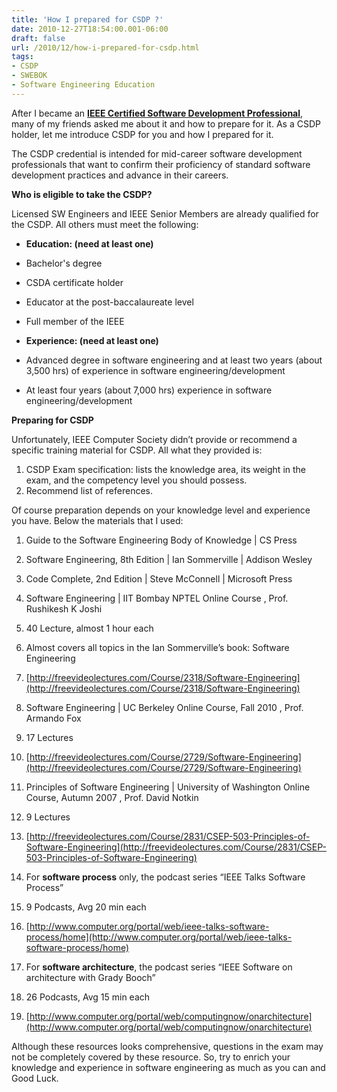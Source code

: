 ```yaml
---
title: 'How I prepared for CSDP ?'
date: 2010-12-27T18:54:00.001-06:00
draft: false
url: /2010/12/how-i-prepared-for-csdp.html
tags: 
- CSDP
- SWEBOK
- Software Engineering Education
---
```


After I became an **[IEEE Certified Software Development Professional](http://www.computer.org/portal/web/certification/csdp)**, many of my friends asked me about it and how to prepare for it. As a CSDP holder, let me introduce CSDP for you and how I prepared for it.

The CSDP credential is intended for mid-career software development professionals that want to confirm their proficiency of standard software development practices and advance in their careers.

**Who is eligible to take the CSDP?**

Licensed SW Engineers and IEEE Senior Members are already qualified for the CSDP. All others must meet the following:

*   **Education: (need at least one)**

*   Bachelor's degree
*   CSDA certificate holder
*   Educator at the post-baccalaureate level
*   Full member of the IEEE

*   **Experience: (need at least one)**

*   Advanced degree in software engineering and at least two years (about 3,500 hrs) of experience in software engineering/development
*   At least four years (about 7,000 hrs) experience in software engineering/development

**Preparing for CSDP**

Unfortunately, IEEE Computer Society didn’t provide or recommend a specific training material for CSDP. All what they provided is:

1.  CSDP Exam specification: lists the knowledge area, its weight in the exam, and the competency level you should possess.
2.  Recommend list of references.

Of course preparation depends on your knowledge level and experience you have. Below the materials that I used:

1.  Guide to the Software Engineering Body of Knowledge | CS Press
2.  Software Engineering, 8th Edition | Ian Sommerville | Addison Wesley
3.  Code Complete, 2nd Edition | Steve McConnell | Microsoft Press
4.  Software Engineering | IIT Bombay NPTEL Online Course , Prof. Rushikesh K Joshi

1.  40 Lecture, almost 1 hour each
2.  Almost covers all topics in the Ian Sommerville’s book: Software Engineering
3.  [http://freevideolectures.com/Course/2318/Software-Engineering](http://freevideolectures.com/Course/2318/Software-Engineering)

6.  Software Engineering | UC Berkeley Online Course, Fall 2010 , Prof. Armando Fox

1.  17 Lectures
2.  [http://freevideolectures.com/Course/2729/Software-Engineering](http://freevideolectures.com/Course/2729/Software-Engineering)

8.  Principles of Software Engineering | University of Washington Online Course, Autumn 2007 , Prof. David Notkin

1.  9 Lectures
2.  [http://freevideolectures.com/Course/2831/CSEP-503-Principles-of-Software-Engineering](http://freevideolectures.com/Course/2831/CSEP-503-Principles-of-Software-Engineering)

10.  For **software process** only, the podcast series “IEEE Talks Software Process”

1.  9 Podcasts, Avg 20 min each
2.  [http://www.computer.org/portal/web/ieee-talks-software-process/home](http://www.computer.org/portal/web/ieee-talks-software-process/home)

12.  For **software architecture**, the podcast series “IEEE Software on architecture with Grady Booch”

1.  26 Podcasts, Avg 15 min each
2.  [http://www.computer.org/portal/web/computingnow/onarchitecture](http://www.computer.org/portal/web/computingnow/onarchitecture)

Although these resources looks comprehensive, questions in the exam may not be completely covered by these resource. So, try to enrich your knowledge and experience in software engineering as much as you can and Good Luck.